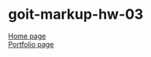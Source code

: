 # goit-markup-hw-03
[Home page](https://vadimfront.github.io/goit-markup-hw-03/) <br>
[Portfolio page](https://vadimfront.github.io/goit-markup-hw-03/portfolio.html)
